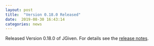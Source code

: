 ```yaml
---
layout: post
title:  "Version 0.18.0 Released"
date:  2019-08-30 16:43:14
categories: news
---
```


Released Version 0.18.0 of JGiven. For details see the [release notes](https://github.com/TNG/JGiven/releases/tag/v0.18.0).

[jgiven-gh]: https://github.com/TNG/JGiven
[jgiven]:    https://jgiven.org
